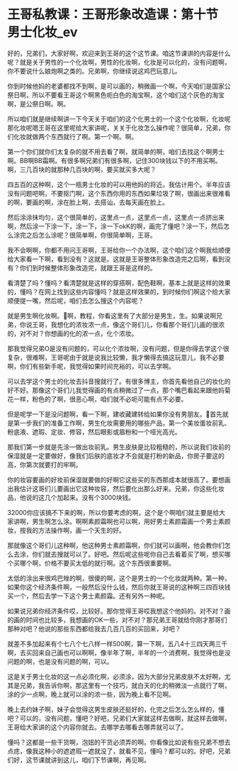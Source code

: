 # 王哥私教课：王哥形象改造课：第十节 男士化妆_ev

好的，兄弟们，大家好啊，欢迎来到王哥的这个这节课。咱这节课讲的内容是什么呢？就是关于男性的一个化妆啊，男性的化妆啊，化妆是可以化的，没有问题啊，你不要说什么娘炮啊之类的。兄弟啊，你继续说这鸡巴玩意儿。

你到时候他妈的老婆都找不到啊，是可以画的，稍微画一个啊，今天咱们是国家公祭日啊，所以不要看王哥这个啊黑色呃白色的淘宝啊，这个咱们这个灰色的淘宝啊，是公祭日啊。啊。

所以咱们就是继续啊讲一下今天关于咱们的这个化男士的一个这个化妆啊，化妆呢那化妆呢嗯王哥在这里呢给大家讲呢，关关于化妆怎么操作呢？很简单，兄弟，你们化妆就做两个东西就行了啊。第一个啊。啊。

第一个你们就你们太复杂的就不用去看了啊，就简单的啊，咱们去找这个啊男士啊。BB啊BB霜啊。有很多啊兄弟们有很多啊，记住300块钱以下的不用买啊。啊，三几百块的就那种几百块的啊，要买就买多大呢？

四五百的这种啊，这个一瓶男士化妆的可以用他妈的将近。我估计用个。半年应该没有问题吧啊，不要抠门啊，这个东西你用的东西如果垃圾了啊，很画出来很难看的啊，要画的啊，涂在脸上啊，去搭讪，去每天画在脸上。

然后涂涂抹均匀，这个很简单的，这里点一点，这里点一点，这里点一点挤出来啊，然后涂一下涂一下，涂一下，涂一下okK的啊，画完了懂吧？涂一下，然后怎么涂完之后怎么涂呢？很简单啊，你很简单啊，王哥。

我不会啊啊，你都不用问王哥啊，王哥给你一个办法啊，这个咱们这个啊我给顺便给大家看一下啊，看到没有？这就是。这就是王哥整体形象改造完之后啊，看到没有？你们到时候整体形象改造完，就跟王哥是这样的。

看清楚了吗？懂吗？看清楚就是这样的穿搭啊，配色鞋啊，基本上就是这样的效果的，懂吗？在网上找到这些内容懂吗？就是这样效果的，到时候你们啊这个给大家顺便提一嘴，然后呢，咱们去怎么搜这个内容呢？

就是男生啊化妆啊。🎼啊，教程，你看这里有了大部分是男生，生。如果说啊兄弟，你说王哥，我想化的浓妆浓一点，像这个哥们儿，你看那个哥们儿画的很浓的，对不对？你想画的化的浓一点，化个浓妆。

那我觉得兄弟O是没有问题的，可以化个浓妆啊，没有问题，但是你得去学这个很复杂，很难啊，王哥呢由于就是说我比较懒，我才懒得去搞这玩意儿，我不必要啊，你们有些新手呢，我觉得如果时间充裕的，可以去学啊。

可以去学这个男士的化妆去抖音搜就行了。有很多博主，你首先看他自己的妆化的好不好。那像这个哥们儿我觉得画的有点稍微过了一点，那个嘴巴看起来跟他妈菊花一样，粉色的了啊，很恶心啊，咱们就不必呃可能有点不必要。

但是呢学一下是没问题啊，看一下啊，建收藏建转给如果你没有男朋友。🎼首先就是第一步我们的准备工作啊，男生化妆需要用的哪些产品，第一个美妆蛋妆前乳、粉底液、遮瑕、定妆、修容，然后眼影或眉粉和一个哑光高光。

那我们第一步就是先涂一做出妆前乳。男生皮肤是比较粗糙的，所以说我们妆前的保湿就是一定要做好，像我们后肤的底妆才不会就是打粉的新品，你房子要这的高，你第次就要打的牢啊。

你的妆容要画的好妆前保湿就要做的好啊它这些买的东西那成本就很高了。要想画出我估计这哥们儿要画出它这种妆容，然后要化出那么好来。兄弟，你这些化妆品，他说的这几个加起来。没有个3000块钱。

32000你应该搞不下来的啊，所以你要考虑的啊，这个是个啊咱们就主要是给大家讲啊，男生啊怎么涂。啊啊素颜霜啊也可以啊，用好男士素颜霜画一个男士素颜妆，按我的方法操作啊，画一个天生的好。

那就像这个哥们儿这种啊，他这种男士素颜霜啊，你们就可以画啊，他会教你们怎么去涂，你们就去搜就可以了。好吧。然后呢这些呢你自己去看着买了啊，想买哪个买哪个啊，价格不要买太低的就行啊。这个东西很重要啊。

太低的涂出来很鸡巴矬的啊，很傻的啊，这个是男士的一个化妆就两种。第一种，如果你这个经济条件啊，一般然后没什么钱，然后你就王哥说的这种啊三四百块钱买一个，然后去学一下这个男士素颜霜。还有另外一种呢。

如果说兄弟你经济条件哎，比较好。那你觉得王哥哎我想这个他妈的。对不对？画的画的时间也比较多，我想画的OK一些，对不对？那兄弟王哥就给你刚才那哥们那种对吧？他说的那些东西都给我去几百几百的买回来，对吧？

就差不多加起来有个七八个七八样一样500啊，算一下啊，五八4十三四天两三千啊，去买回来自己画也可以啊啊，像半年了啊，半年的一个消费啊，我觉得也是没问题的啊，也是没有问题的啊，可以。

这是关于男士化妆的这一点必须化啊，必须涂，因为大部分兄弟皮肤不太好啊，尤其是兄弟，我告诉你啊，那这里有一个技巧，就白天的化的稍微淡一点就行了啊，涂的少一点啊，晚上就可以涂的浓一些，因为晚上看不见啊。

晚上去约妹子啊，妹子会觉得这男生皮肤还挺好的，化完之后怎么怎么样的，懂吧？可以的，没有问题，懂吧？好吧，兄弟们大家就这样去做啊，就这样去做啊，王哥给大家讲的这个内容你就去。去哪学去哪看去哪弄就可以了。

懂吗？这都是一些干货啊，泡妞的干货必须弄的啊。你看像比如说有些兄弟不想去点痣，像我这种小的遮遮瑕一遮就没了，就看不见，懂吗？都可以的。好吧，兄弟们好，这节课就讲到这儿，咱们下节课啊，再见啊。

